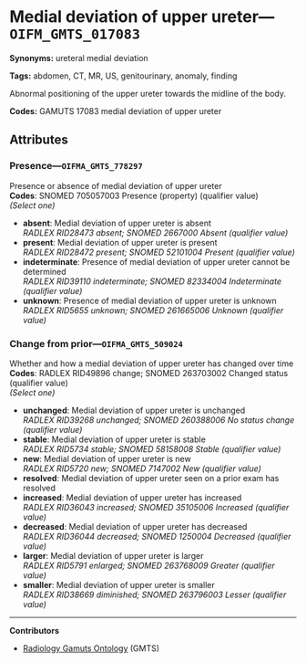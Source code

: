 # Medial deviation of upper ureter—`OIFM_GMTS_017083`

**Synonyms:** ureteral medial deviation

**Tags:** abdomen, CT, MR, US, genitourinary, anomaly, finding

Abnormal positioning of the upper ureter towards the midline of the body.

**Codes:** GAMUTS 17083 medial deviation of upper ureter

## Attributes

### Presence—`OIFMA_GMTS_778297`

Presence or absence of medial deviation of upper ureter  
**Codes**: SNOMED 705057003 Presence (property) (qualifier value)  
*(Select one)*

- **absent**: Medial deviation of upper ureter is absent  
_RADLEX RID28473 absent; SNOMED 2667000 Absent (qualifier value)_
- **present**: Medial deviation of upper ureter is present  
_RADLEX RID28472 present; SNOMED 52101004 Present (qualifier value)_
- **indeterminate**: Presence of medial deviation of upper ureter cannot be determined  
_RADLEX RID39110 indeterminate; SNOMED 82334004 Indeterminate (qualifier value)_
- **unknown**: Presence of medial deviation of upper ureter is unknown  
_RADLEX RID5655 unknown; SNOMED 261665006 Unknown (qualifier value)_

### Change from prior—`OIFMA_GMTS_509024`

Whether and how a medial deviation of upper ureter has changed over time  
**Codes**: RADLEX RID49896 change; SNOMED 263703002 Changed status (qualifier value)  
*(Select one)*

- **unchanged**: Medial deviation of upper ureter is unchanged  
_RADLEX RID39268 unchanged; SNOMED 260388006 No status change (qualifier value)_
- **stable**: Medial deviation of upper ureter is stable  
_RADLEX RID5734 stable; SNOMED 58158008 Stable (qualifier value)_
- **new**: Medial deviation of upper ureter is new  
_RADLEX RID5720 new; SNOMED 7147002 New (qualifier value)_
- **resolved**: Medial deviation of upper ureter seen on a prior exam has resolved  
- **increased**: Medial deviation of upper ureter has increased  
_RADLEX RID36043 increased; SNOMED 35105006 Increased (qualifier value)_
- **decreased**: Medial deviation of upper ureter has decreased  
_RADLEX RID36044 decreased; SNOMED 1250004 Decreased (qualifier value)_
- **larger**: Medial deviation of upper ureter is larger  
_RADLEX RID5791 enlarged; SNOMED 263768009 Greater (qualifier value)_
- **smaller**: Medial deviation of upper ureter is smaller  
_RADLEX RID38669 diminished; SNOMED 263796003 Lesser (qualifier value)_

---

**Contributors**

- [Radiology Gamuts Ontology](https://gamuts.net/) (GMTS)
